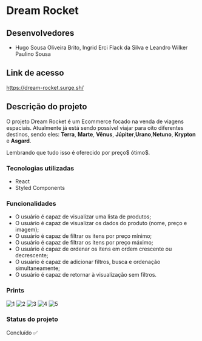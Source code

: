 # Dream Rocket

## Desenvolvedores

- Hugo Sousa Oliveira Brito, Ingrid Erci Flack da Silva e Leandro Wilker Paulino Sousa

## Link de acesso

https://dream-rocket.surge.sh/

## Descrição do projeto

O projeto Dream Rocket é um Ecommerce focado na venda de viagens espaciais. Atualmente já está sendo possível viajar para oito diferentes destinos, sendo eles: **Terra**, **Marte**, **Vênus**, **Júpiter**,**Urano**,**Netuno**, **Krypton** e **Asgard**.

Lembrando que tudo isso é oferecido por preço$ ótimo$.

### Tecnologias utilizadas

- React
- Styled Components

### Funcionalidades

- O usuário é capaz de visualizar uma lista de produtos;
- O usuário é capaz de visualizar os dados do produto (nome, preço e imagem);
- O usuário é capaz de filtrar os itens por preço mínimo;
- O usuário é capaz de filtrar os itens por preço máximo;
- O usuário é capaz de ordenar os itens em ordem crescente ou decrescente;
- O usuário é capaz de adicionar filtros, busca e ordenação simultaneamente;
- O usuário é capaz de retornar à visualização sem filtros.


### Prints 

![1](https://user-images.githubusercontent.com/8032317/126834292-287c4d47-6437-4353-a9d9-af641916986d.png)
![2](https://user-images.githubusercontent.com/8032317/126834302-ce187cd9-4bde-4c2b-8845-68074825906f.png)
![3](https://user-images.githubusercontent.com/8032317/126834308-5bb76881-1ebd-4ae5-ba87-649f7f470f9d.png)
![4](https://user-images.githubusercontent.com/8032317/126834313-0b56f0c7-cc27-4be3-9bcd-bd72f3e509f2.png)
![5](https://user-images.githubusercontent.com/8032317/126834327-df73e2bf-3b3b-4ba6-885c-f887ee386aeb.png)


### Status do projeto

Concluído ✅
